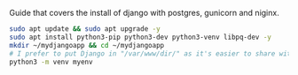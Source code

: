Guide that covers the install of django with postgres, gunicorn and niginx. 
```bash
sudo apt update && sudo apt upgrade -y
sudo apt install python3-pip python3-dev python3-venv libpq-dev -y
mkdir ~/mydjangoapp && cd ~/mydjangoapp
# I prefer to put Django in "/var/www/dir/" as it's easier to share with the nginx user.
python3 -m venv myenv
